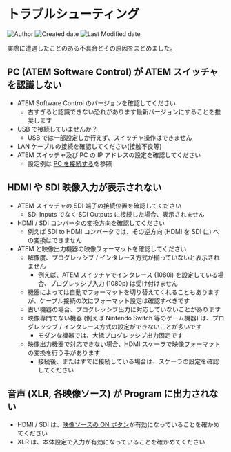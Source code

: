 # トラブルシューティング

![Author](https://img.shields.io/badge/Author-aKuad-brightgreen)
![Created date](https://img.shields.io/badge/Created-2023%2F09%2F19-blue)
![Last Modified date](https://img.shields.io/badge/Last%20Modified-2023%2F09%2F19-blue)

実際に遭遇したことのある不具合とその原因をまとめました。

## PC (ATEM Software Control) が ATEM スイッチャを認識しない

* ATEM Software Control のバージョンを確認してください
  * 古すぎると認識できない恐れがあります最新バージョンにすることを推奨します
* USB で接続していませんか？
  * USB では一部設定しか行えず、スイッチャ操作はできません
* LAN ケーブルの接続を確認してください(接触不良等)
* ATEM スイッチャ及び PC の IP アドレスの設定を確認してください
  * 設定例は [PC を接続する](./connect-pc.md)を参照

## HDMI や SDI 映像入力が表示されない

* ATEM スイッチャの SDI 端子の接続位置を確認してください
  * SDI Inputs でなく SDI Outputs に接続した場合、表示されません
* HDMI / SDI コンバータの変換方向を確認してください
  * 例えば SDI to HDMI コンバータでは、その逆方向 (HDMI を SDI に) への変換はできません
* ATEM と映像出力機器の映像フォーマットを確認してください
  * 解像度、プログレッシブ / インタレース方式が揃っていないと表示されません
    * 例えば、ATEM スイッチャでインタレース (1080i) を設定している場合、プログレッシブ入力 (1080p) は受け付けません
  * 機器によっては自動でフォーマットを切り替えてくれることもありますが、ケーブル接続の次にフォーマット設定は確認すべきです
  * 古い機器の場合、プログレッシブ出力に対応していないことがあります
  * 映像専門でない機器 (例えば Nintendo Switch 等のゲーム機器) は、プログレッシブ / インタレース方式の設定ができないことが多いです
    * モダンな機器では、大抵プログレッシブ出力固定です
  * 映像出力機器で対応できない場合、HDMI スケーラで映像フォーマットの変換を行う手があります
    * 接続後、またはすでに接続している場合は、スケーラの設定を確認してください

## 音声 (XLR, 各映像ソース) が Program に出力されない

* HDMI / SDI は、[映像ソースの ON ボタン](./audio-control.md)が有効になっていることを確かめてください
* XLR は、本体設定で入力が有効になっていることを確かめてください
